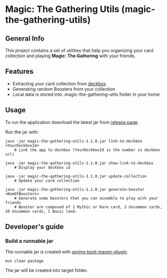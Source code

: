 # Magic: The Gathering Utils (magic-the-gathering-utils)



## General Info

This project contains a set of utilities that help you organizing your card collection and playing 
**Magic: The Gathering** with your friends.



## Features

 * Extracting your card collection from [deckbox](https://deckbox.org)
 * Generating random Boosters from your collection
 * Local data is stored into .magic-the-gathering-utils folder in your home



## Usage

To run the application download the latest jar from [release page](https://github.com/antonioalonzi/magic-the-gathering-utils/releases).

Run the jar with:

    java -jar magic-the-gathering-utils-1.1.0.jar link-to-deckbox <YourDeckboxId>
        # Link the app to deckbox (YourDeckboxId is the number in deckbox url)

    java -jar magic-the-gathering-utils-1.1.0.jar show-link-to-deckbox
        # Display your deckbox id

    java -jar magic-the-gathering-utils-1.1.0.jar update-collection
        # Update your card collection

    java -jar magic-the-gathering-utils-1.1.0.jar generate-booster <NumOfBoosters>
        # Generate some boosters that you can assemble to play with your friends
        # Booster are composed of 1 Mythic or Rare card, 3 Uncommon cards, 10 Uncommon cards, 1 Basic land.



## Developer's guide

### Build a runnable jar

The runnable jar is created with [spring-boot-maven-plugin](http://docs.spring.io/spring-boot/docs/current/reference/html/build-tool-plugins-maven-plugin.html). 

    mvn clean package

The jar will be created into target folder.
